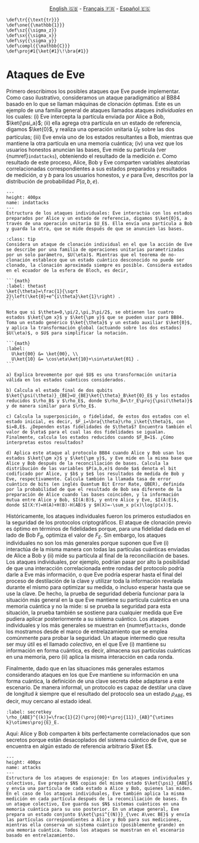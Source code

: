 <p style="text-align: center;">
    <a id="linken" href="../../../../en/content/index.html">English &#x1F1EC;&#x1F1E7;</a> - 
    <a id="linkfr" href="../../../../fr/content/index.html">Français &#x1F1EB;&#x1F1F7;</a> - 
    <a id="linkes" href="../../../../es/content/index.html">Español &#x1F1EA;&#x1F1F8;</a>
</p>
<script>
    currentPage = window.location.href;
    beforeLang = currentPage.slice(0, currentPage.indexOf("content") - 3);
    afterLang = currentPage.slice(currentPage.indexOf("content"));
    document.getElementById("linken").href = beforeLang + "en/" + afterLang;
    document.getElementById("linkfr").href = beforeLang + "fr/" + afterLang;
    document.getElementById("linkes").href = beforeLang + "es/" + afterLang;
</script>



```{math}
\def\tr{{\text{tr}}}
\def\one{{\mathbb{1}}}
\def\sz{{\sigma_z}}
\def\sx{{\sigma_x}}
\def\sy{{\sigma_y}}
\def\compl{{\mathbb{C}}}
\def\proj#1{\ket{#1}\!\bra{#1}}
```

# Ataques de Eve

Primero describimos los posibles ataques que Eve puede implementar. Como caso ilustrativo, consideramos un ataque paradigmático al BB84 basado en lo que se llaman máquinas de clonación óptimas. Este es un ejemplo de una familia general de ataques llamados ataques *individuales* en los cuales: (i) Eve intercepta la partícula enviada por Alice a Bob, $\ket{\psi_a}$; (ii) ella agrega otra partícula en un estado de referencia, digamos $\ket{0}$, y realiza una operación unitaria $U_E$ sobre las dos partículas; (iii) Eve envía uno de los estados resultantes a Bob, mientras que mantiene la otra partícula en una memoria cuántica; (iv) una vez que los usuarios honestos anuncian las bases, Eve mide su partícula (ver {numref}`indattacks`), obteniendo el resultado de la medición $e$. Como resultado de este proceso, Alice, Bob y Eve comparten variables aleatorias correlacionadas correspondientes a sus estados preparados y resultados de medición, $a$ y $b$ para los usuarios honestos, y $e$ para Eve, descritos por la distribución de probabilidad $P(a,b,e)$.

```{figure} ./Cloning_Attack.png
---
height: 400px
name: indattacks
---
Estructura de los ataques individuales: Eve interactúa con los estados preparados por Alice y un estado de referencia, digamos $\ket{0}$, a través de una operación unitaria $U_E$. Ella envía una partícula a Bob y guarda la otra, que se mide después de que se anuncien las bases.
```

`````{admonition} Ejercicio 3
:class: tip
Considera un ataque de clonación individual en el que la acción de Eve se describe por una familia de operaciones unitarias parametrizadas por un solo parámetro, $U(\eta)$. Mientras que el teorema de no-clonación establece que un estado cuántico desconocido no puede ser clonado, la clonación aproximada siempre es posible. Considera estados en el ecuador de la esfera de Bloch, es decir,

```{math}
:label: thetast
\ket{\theta}=\frac{1}{\sqrt
2}\left(\ket{0}+e^{i\theta}\ket{1}\right) .
```

Nota que si $\theta=0,\pi/2,\pi,3\pi/2$, se obtienen los cuatro estados $\ket{\pm x}$ y $\ket{\pm y}$ que se pueden usar para BB84. Toma un estado genérico $\ket{\theta}$ y un estado auxiliar $\ket{0}$, y aplica la transformación global (actuando sobre los dos estados) $U(\eta)$, o $U$ para simplificar la notación.

```{math}
:label: 
  U\ket{00} &= \ket{00}, \\
  U\ket{10} &= \cos\eta\ket{10}+\sin\eta\ket{01} .
```

a) Explica brevemente por qué $U$ es una transformación unitaria válida en los estados cuánticos considerados.

b) Calcula el estado final de dos qubits $\ket{\psi(\theta)}_{BE}=U_{BE}\ket{\theta}_B\ket{0}_E$ y los estados reducidos $\rho_B$ y $\rho_E$, donde $\rho_B=\tr_E\proj{\psi(\theta)}$ y de manera similar para $\rho_E$.

c) Calcula la superposición, o fidelidad, de estos dos estados con el estado inicial, es decir, $F_i=\bra{\theta}\rho_i\ket{\theta}$, con $i=B,E$. ¿Dependen estas fidelidades de $\theta$? Encuentra también el valor de $\eta$ para el cual las dos fidelidades se igualan. Finalmente, calcula los estados reducidos cuando $F_B=1$. ¿Cómo interpretas estos resultados?

d) Aplica este ataque al protocolo BB84 cuando Alice y Bob usan los estados $\ket{\pm x}$ y $\ket{\pm y}$, y Eve mide en la misma base que Alice y Bob después de la reconciliación de bases. Calcula la distribución de las variables $P(a,b,e)$ donde $a$ denota el bit codificado por Alice, y $b$ y $e$ los resultados de medida de Bob y Eve, respectivamente. Calcula también la llamada tasa de error cuántico de bits (en inglés Quantum Bit Error Rate, QBER), definida por la probabilidad de que el resultado de Bob sea diferente de la preparación de Alice cuando las bases coinciden, y la información mutua entre Alice y Bob, $I(A:B)$, y entre Alice y Eve, $I(A:E)$, donde $I(X:Y)=H(A)+H(B)-H(AB)$ y $H(X)=-\sum_x p(x)\log(p(x))$.
`````

Históricamente, los ataques individuales fueron los primeros estudiados en la seguridad de los protocolos criptográficos. El ataque de clonación previo es óptimo en términos de fidelidades porque, para una fidelidad dada en el lado de Bob $F_B$, optimiza el valor de $F_E$. Sin embargo, los ataques individuales no son los más generales porque suponen que Eve (i) interactúa de la misma manera con todas las partículas cuánticas enviadas de Alice a Bob y (ii) mide su partícula al final de la reconciliación de bases. Los ataques individuales, por ejemplo, podrían pasar por alto la posibilidad de que una interacción correlacionada entre rondas del protocolo podría darle a Eve más información, o que Eve podría esperar hasta el final del proceso de destilación de la clave y utilizar toda la información revelada durante el mismo para optimizar su medida, o incluso esperar hasta que se use la clave. De hecho, la prueba de seguridad debería funcionar para la situación más general en la que Eve mantiene su partícula cuántica en una memoria cuántica y no la mide: si se prueba la seguridad para esta situación, la prueba también se sostiene para cualquier medida que Eve pudiera aplicar posteriormente a su sistema cuántico. Los ataques individuales y los más generales se muestran en {numref}`attacks`, donde los mostramos desde el marco de entrelazamiento que se emplea comúnmente para probar la seguridad. Un ataque intermedio que resulta ser muy útil es el llamado *colectivo*, en el que Eve (i) mantiene su información en forma cuántica, es decir, almacena sus partículas cuánticas en una memoria, pero (ii) aplica la misma interacción en cada ronda.

Finalmente, dado que en las situaciones más generales estamos considerando ataques en los que Eve mantiene su información en una forma cuántica, la definición de una clave secreta debe adaptarse a este escenario. De manera informal, un protocolo es capaz de destilar una clave de longitud $k$ siempre que el resultado del protocolo sea un estado $\rho_{ABE}$, es decir, muy cercano al estado ideal.

```{math}
:label: secretkey
\rho_{ABE}^{(k)}=\frac{1}{2}(\proj{00}+\proj{11})_{AB}^{\otimes k}\otimes\proj{E}_E.
```

Aquí: Alice y Bob comparten $k$ bits perfectamente correlacionados que son secretos porque están desacoplados del sistema cuántico de Eve, que se encuentra en algún estado de referencia arbitrario $\ket E$.

```{figure} ./attacks.png
---
height: 400px
name: attacks
---
Estructura de los ataques de espionaje: En los ataques individuales y colectivos, Eve prepara $N$ copias del mismo estado $\ket{\psi}_{ABE}$ y envía una partícula de cada estado a Alice y Bob, quienes las miden. En el caso de los ataques individuales, Eve también aplica la misma medición en cada partícula después de la reconciliación de bases. En un ataque colectivo, Eve guarda sus $N$ sistemas cuánticos en una memoria cuántica para su uso posterior. En un ataque general, Eve prepara un estado conjunto $\ket{\psi^{(N)}}_{\vec A\vec BE}$ y envía las partículas correspondientes a Alice y Bob para sus mediciones, mientras ella conserva un sistema cuántico (posiblemente grande) en una memoria cuántica. Todos los ataques se muestran en el escenario basado en entrelazamiento.
```